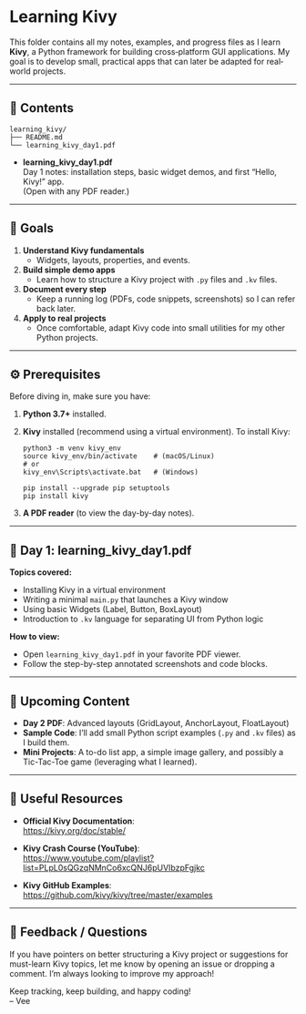 # Learning Kivy

This folder contains all my notes, examples, and progress files as I learn **Kivy**, a Python framework for building cross‐platform GUI applications. My goal is to develop small, practical apps that can later be adapted for real‐world projects.

---

## 📂 Contents

```
learning_kivy/
├── README.md
└── learning_kivy_day1.pdf
```

- **learning_kivy_day1.pdf**  
  Day 1 notes: installation steps, basic widget demos, and first “Hello, Kivy!” app.  
  (Open with any PDF reader.)

---

## 🎯 Goals

1. **Understand Kivy fundamentals**  
   - Widgets, layouts, properties, and events.
2. **Build simple demo apps**  
   - Learn how to structure a Kivy project with `.py` files and `.kv` files.
3. **Document every step**  
   - Keep a running log (PDFs, code snippets, screenshots) so I can refer back later.
4. **Apply to real projects**  
   - Once comfortable, adapt Kivy code into small utilities for my other Python projects.

---

## ⚙️ Prerequisites

Before diving in, make sure you have:

1. **Python 3.7+** installed.  
2. **Kivy** installed (recommend using a virtual environment). To install Kivy:

   ```
   python3 -m venv kivy_env
   source kivy_env/bin/activate    # (macOS/Linux)
   # or
   kivy_env\Scripts\activate.bat   # (Windows)

   pip install --upgrade pip setuptools
   pip install kivy
   ```

3. **A PDF reader** (to view the day-by-day notes).

---

## 📖 Day 1: learning_kivy_day1.pdf

**Topics covered:**

- Installing Kivy in a virtual environment  
- Writing a minimal `main.py` that launches a Kivy window  
- Using basic Widgets (Label, Button, BoxLayout)  
- Introduction to `.kv` language for separating UI from Python logic

**How to view:**

- Open `learning_kivy_day1.pdf` in your favorite PDF viewer.  
- Follow the step-by-step annotated screenshots and code blocks.

---

## 🚧 Upcoming Content

- **Day 2 PDF**: Advanced layouts (GridLayout, AnchorLayout, FloatLayout)  
- **Sample Code**: I’ll add small Python script examples (`.py` and `.kv` files) as I build them.  
- **Mini Projects**: A to-do list app, a simple image gallery, and possibly a Tic-Tac-Toe game (leveraging what I learned).

---

## 🔗 Useful Resources

- **Official Kivy Documentation**:  
  https://kivy.org/doc/stable/

- **Kivy Crash Course (YouTube)**:  
  https://www.youtube.com/playlist?list=PLpL0sQGzqNMnCo6xcQNJ6pUVIbzpFgjkc

- **Kivy GitHub Examples**:  
  https://github.com/kivy/kivy/tree/master/examples

---

## 🤔 Feedback / Questions

If you have pointers on better structuring a Kivy project or suggestions for must-learn Kivy topics, let me know by opening an issue or dropping a comment. I’m always looking to improve my approach!

Keep tracking, keep building, and happy coding!  
– Vee

